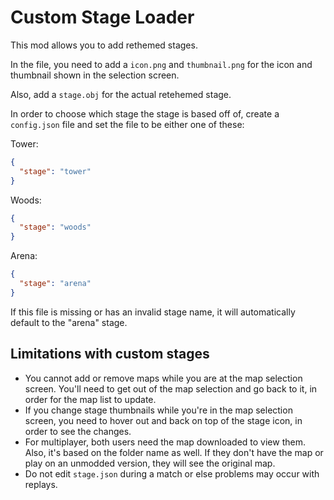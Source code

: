 # Custom Stage Loader

This mod allows you to add rethemed stages.

In the file, you need to add a `icon.png` and `thumbnail.png` for the icon and thumbnail shown in the selection screen.

Also, add a `stage.obj` for the actual retehemed stage.

In order to choose which stage the stage is based off of, create a `config.json` file and set the file to be either one of these:

Tower:

```json
{
  "stage": "tower"
}
```

Woods:

```json
{
  "stage": "woods"
}
```

Arena:

```json
{
  "stage": "arena"
}
```

If this file is missing or has an invalid stage name, it will automatically default to the "arena" stage.

## Limitations with custom stages

- You cannot add or remove maps while you are at the map selection screen. You'll need to get out of the map selection and go back to it, in order for the map list to update.
- If you change stage thumbnails while you're in the map selection screen, you need to hover out and back on top of the stage icon, in order to see the changes.
- For multiplayer, both users need the map downloaded to view them. Also, it's based on the folder name as well. If they don't have the map or play on an unmodded version, they will see the original map.
- Do not edit `stage.json` during a match or else problems may occur with replays.
